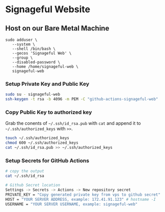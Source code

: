 # Signageful Website

## Host on our Bare Metal Machine

```
sudo adduser \
   --system \
   --shell /bin/bash \
   --gecos 'Signageful Web' \
   --group \
   --disabled-password \
   --home /home/signageful-web \
   signageful-web
```

### Setup Private Key and Public Key

```bash
sudo su - signageful-web
ssh-keygen -t rsa -b 4096 -m PEM -C "github-actions-signageful-web"
```

### Copy Public Key to authorized key

Grab the conents of `~/.ssh/id_rsa.pub` with `cat` and append it to `~/.ssh/authorized_keys` with `>>`.

```bash
touch ~/.ssh/authorized_keys
chmod 600 ~/.ssh/authorized_keys
cat ~/.ssh/id_rsa.pub >> ~/.ssh/authorized_keys
```

### Setup Secrets for GitHub Actions

```bash
# copy the output
cat ~/.ssh/id_rsa

# Github Secret location
Settings -> Secrets -> Actions -> New repository secret
PRIVATE_KEY = "Copy generated private key from vps to github secret"
HOST = "YOUR SERVER ADDRESS, example: 172.41.91.123" # hostname -I
USERNAME = "YOUR SERVER USERNAME, example: signageful-web"
```